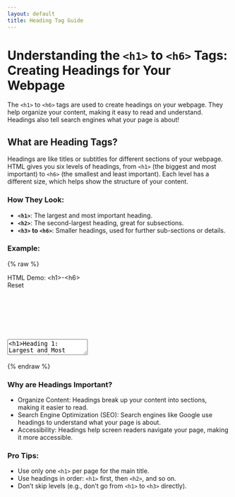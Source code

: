 ```yaml
---
layout: default
title: Heading Tag Guide
---
```


# Understanding the `<h1>` to `<h6>` Tags: Creating Headings for Your Webpage

The `<h1>` to `<h6>` tags are used to create headings on your webpage. They help organize your content, making it easy to read and understand. Headings also tell search engines what your page is about!

## What are Heading Tags?

Headings are like titles or subtitles for different sections of your webpage. HTML gives you six levels of headings, from `<h1>` (the biggest and most important) to `<h6>` (the smallest and least important). Each level has a different size, which helps show the structure of your content.

### How They Look:

- **`<h1>`**: The largest and most important heading.
- **`<h2>`**: The second-largest heading, great for subsections.
- **`<h3>` to `<h6>`**: Smaller headings, used for further sub-sections or details.

### Example:
{% raw %}
<div class='demo-container'>
  <div class='demo-title'>
    <div>HTML Demo: &lt;h1&gt;-&lt;h6&gt;</div>
    <div class='reset-button'>Reset</div>
  </div>
  <div class='code-container'>
    <textarea id="code" name="code">
<h1>Heading 1: Largest and Most Important</h1>
<h2>Heading 2: Slightly Smaller</h2>
<h3>Heading 3: Medium Size</h3>
<h4>Heading 4: Smaller Heading</h4>
<h5>Heading 5: Even Smaller</h5>
<h6>Heading 6: Smallest Heading</h6>
<style>
  h1 {color: red;}
  h2 {color: blue;}
  h3 {color: green;}
  h4 {color: orange;}
  h5 {color: purple;}
  h6 {color: black;}
</style></textarea>
    <iframe id="preview" style=" border: none;"></iframe>
  </div>
</div>

  <script>
    var textarea = document.getElementById('code');
    var initialContent = textarea.value;
    
    document.querySelector('.reset-button').addEventListener('click', function() {
      editor.setValue(initialContent);
      updatePreview();
    });


    // Initialize CodeMirror
    var editor = CodeMirror.fromTextArea(document.getElementById('code'), {
      mode: 'xml',  // HTML, CSS, and JavaScript combined mode
      lineNumbers: true,  // Show line numbers
      theme: 'dracula',   // Theme of your choice
      matchBrackets: true // Highlight matching brackets
    });
    function updatePreview() {
      var iframe = document.getElementById('preview');
      var content = editor.getValue();  // Get the content from the editor
      var doc = iframe.contentWindow.document;

      // Write content to the iframe
      doc.open();
      doc.write(content);
      doc.close();
    }

    // Update the preview whenever the content in the editor changes
    editor.on('change', function() {
      updatePreview();
    });

    // Initial preview update
    updatePreview();

  </script>

{% endraw %}  

### Why are Headings Important?

- Organize Content: Headings break up your content into sections, making it easier to read.
- Search Engine Optimization (SEO): Search engines like Google use headings to understand what your page is about.
- Accessibility: Headings help screen readers navigate your page, making it more accessible.

### Pro Tips:

- Use only one `<h1>` per page for the main title.
- Use headings in order: `<h1>` first, then `<h2>`, and so on.
- Don’t skip levels (e.g., don’t go from `<h1>` to `<h3>` directly).


